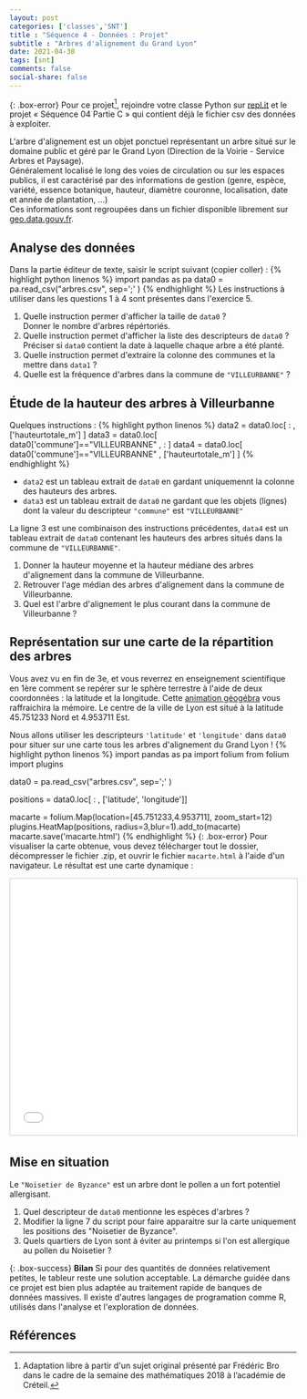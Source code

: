 ```yaml
---
layout: post 
categories: ['classes','SNT']
title : "Séquence 4 - Données : Projet" 
subtitle : "Arbres d'alignement du Grand Lyon"
date: 2021-04-30
tags: [snt] 
comments: false
social-share: false
---
```


{: .box-error}
Pour ce projet[^1], rejoindre votre classe Python sur [repl.it](https://www.repl.it) et le projet &laquo;  Séquence 04 Partie C &raquo; qui contient déjà le fichier csv des données à exploiter.


L'arbre d'alignement est un objet ponctuel représentant un arbre situé sur le domaine public et géré par le Grand Lyon (Direction de la Voirie - Service Arbres et Paysage).  
Généralement localisé le long des voies de circulation ou sur les espaces publics, il est caractérisé par des informations de gestion (genre, espèce, variété, essence botanique, hauteur, diamètre couronne, localisation, date et année de plantation, ...)  
Ces informations sont regroupées dans un fichier disponible librement sur [geo.data.gouv.fr](https://geo.data.gouv.fr/fr/datasets/226fa1ec94801c6daab8aa91d432636cb5ffc63a).


## Analyse des données
Dans la partie éditeur de texte, saisir le script suivant (copier coller) : 
{% highlight python linenos %}
import pandas as pa 
data0 = pa.read_csv("arbres.csv", sep=';' )
{% endhighlight %}
Les instructions à utiliser dans les questions 1 à 4 sont présentes dans l'exercice 5.
1. Quelle instruction permer d'afficher la taille de ```data0``` ?  
Donner le nombre d'arbres répértoriés.
1. Quelle instruction permet d'afficher la liste des descripteurs de ```data0``` ?  
Préciser si ```data0``` contient la date à laquelle chaque arbre a été planté.
1. Quelle instruction permet d'extraire la colonne des communes et la mettre dans ```data1``` ? 
1. Quelle est la fréquence d'arbres dans la commune de ```"VILLEURBANNE"``` ?

## Étude de la hauteur des arbres à Villeurbanne
Quelques instructions :
{% highlight python linenos %}
data2 = data0.loc[ : , ['hauteurtotale_m'] ]
data3 = data0.loc[ data0['commune']=="VILLEURBANNE" , : ]
data4 = data0.loc[ data0['commune']=="VILLEURBANNE" , ['hauteurtotale_m'] ]
{% endhighlight %}
- ```data2``` est un tableau extrait de ```data0``` en gardant uniquemennt la colonne des hauteurs des arbres.
- ```data3``` est un tableau extrait de ```data0``` ne gardant que les objets (lignes) dont la valeur du descripteur ```"commune"``` est  ```"VILLEURBANNE"```

La ligne 3 est une combinaison des instructions précédentes, ```data4``` est un tableau extrait de ```data0```  contenant les hauteurs des arbres situés dans la commune de ```"VILLEURBANNE"```.

1. Donner la hauteur moyenne et la hauteur médiane des arbres d'alignement dans la commune de Villeurbanne.
1. Retrouver l'age médian des arbres d'alignement dans la commune de Villeurbanne.
1. Quel est l'arbre d'alignement le plus courant dans la commune de Villeurbanne ?

## Représentation sur une carte de la répartition des arbres

Vous avez vu en fin de 3e, et vous reverrez en enseignement scientifique en 1ère comment se repérer sur le sphère terrestre à l'aide de deux coordonnées : la latitude et la longitude. Cette [animation géogébra](https://www.geogebra.org/m/gq4ewapb#material/kbwhwe8j) vous raffraichira la mémoire. Le centre de la ville de Lyon est situé à la latitude 45.751233 Nord et 4.953711 Est.

Nous allons utiliser les descripteurs ```'latitude'``` et  ```'longitude'``` dans ```data0``` pour situer sur une carte tous les arbres d'alignement du Grand Lyon !
{% highlight python linenos %}
import pandas as pa
import folium
from folium import plugins

data0 = pa.read_csv("arbres.csv", sep=';' )

positions = data0.loc[ : , ['latitude', 'longitude']]

macarte = folium.Map(location=[45.751233,4.953711],  zoom_start=12)
plugins.HeatMap(positions, radius=3,blur=1).add_to(macarte)
macarte.save('macarte.html')
{% endhighlight %}
{: .box-error}
Pour visualiser la carte obtenue, vous devez télécharger tout le dossier, décompresser le fichier .zip, et ouvrir le fichier ```macarte.html``` à l'aide d'un navigateur. Le résultat est une carte dynamique :
<iframe src="/assets/cartes/macarte.html"
   width="100%"  height="450" frameborder="0" marginwidth="0" marginheight="0" scrolling="yes"
    style="border:1px solid #CCC; border-width:1px; margin-bottom:5px; max-width: 100%;" allowfullscreen="true">
</iframe>


## Mise en situation

Le ```"Noisetier de Byzance"``` est un  arbre dont le pollen a un fort potentiel allergisant.
1. Quel descripteur de ```data0``` mentionne les espèces d'arbres ?
1. Modifier la ligne 7 du script pour faire apparaitre sur la carte uniquement les positions des "Noisetier de Byzance".
1. Quels quartiers de Lyon sont à éviter au printemps si l'on est allergique au pollen du Noisetier ?
 
{: .box-success} 
**Bilan** Si pour des quantités de données relativement petites, le tableur reste une solution acceptable. La démarche guidée dans ce projet est bien plus adaptée au traitement rapide de banques de données massives. Il existe d'autres langages de programation comme R,  utilisés dans l'analyse et l'exploration de données.

	
## Références

[^1]: Adaptation libre à partir d'un sujet original présenté par Frédéric Bro dans le cadre de la semaine des mathématiques 2018 à l’académie de Créteil.
 